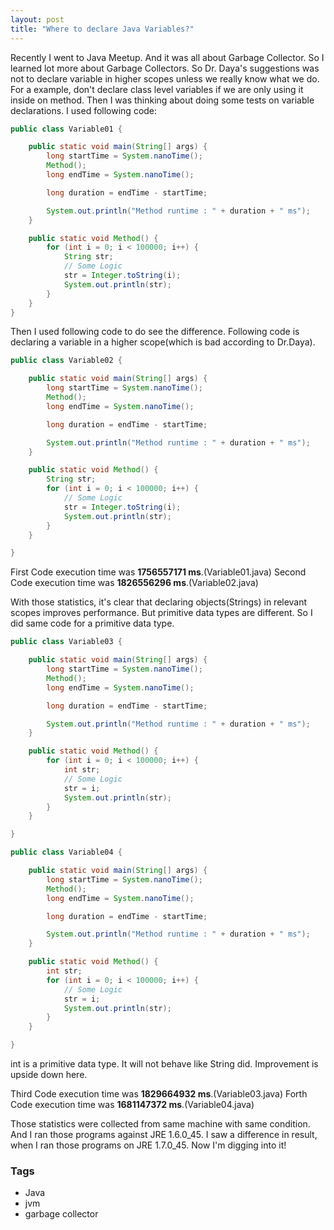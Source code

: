 ```yaml
---
layout: post
title: "Where to declare Java Variables?"
---
```


Recently I went to Java Meetup. And it was all about Garbage Collector. So I learned lot more about Garbage Collectors. So Dr. Daya's suggestions was not to declare variable in higher scopes unless we really know what we do. For a example, don't declare class level variables if we are only using it inside on method. Then I was thinking about doing some tests on variable declarations. I used following code:

```java
public class Variable01 {

	public static void main(String[] args) {
		long startTime = System.nanoTime();
		Method();
		long endTime = System.nanoTime();

		long duration = endTime - startTime;

		System.out.println("Method runtime : " + duration + " ms");
	}

	public static void Method() {
		for (int i = 0; i < 100000; i++) {
			String str;
			// Some Logic
			str = Integer.toString(i);
			System.out.println(str);
		}
	}
}
```

Then I used following code to do see the difference. Following code is declaring a variable in a higher scope(which is bad according to Dr.Daya).

```java
public class Variable02 {

	public static void main(String[] args) {
		long startTime = System.nanoTime();
		Method();
		long endTime = System.nanoTime();

		long duration = endTime - startTime;

		System.out.println("Method runtime : " + duration + " ms");
	}

	public static void Method() {			
		String str;
		for (int i = 0; i < 100000; i++) {
			// Some Logic
			str = Integer.toString(i);
			System.out.println(str);
		}
	}

}
```

First Code execution time was **1756557171 ms**.(Variable01.java)
Second Code execution time was **1826556296 ms**.(Variable02.java)

With those statistics, it's clear that declaring objects(Strings) in relevant scopes improves performance. But primitive data types are different. So I did same code for a primitive data type.

```java
public class Variable03 {

	public static void main(String[] args) {
		long startTime = System.nanoTime();
		Method();
		long endTime = System.nanoTime();

		long duration = endTime - startTime;

		System.out.println("Method runtime : " + duration + " ms");
	}

	public static void Method() {
		for (int i = 0; i < 100000; i++) {
			int str;
			// Some Logic
			str = i;
			System.out.println(str);
		}
	}

}

public class Variable04 {

	public static void main(String[] args) {
		long startTime = System.nanoTime();
		Method();
		long endTime = System.nanoTime();

		long duration = endTime - startTime;

		System.out.println("Method runtime : " + duration + " ms");
	}

	public static void Method() {
		int str;
		for (int i = 0; i < 100000; i++) {
			// Some Logic
			str = i;
			System.out.println(str);
		}
	}

}
```

int is a primitive data type. It will not behave like String did. Improvement is upside down here.

Third Code execution time was **1829664932 ms**.(Variable03.java)
Forth Code execution time was **1681147372 ms**.(Variable04.java)

Those statistics were collected from same machine with same condition. And I ran those programs against JRE 1.6.0_45. I saw a difference in result, when I ran those programs on JRE 1.7.0_45. Now I'm digging into it!

### Tags

- Java
- jvm
- garbage collector
